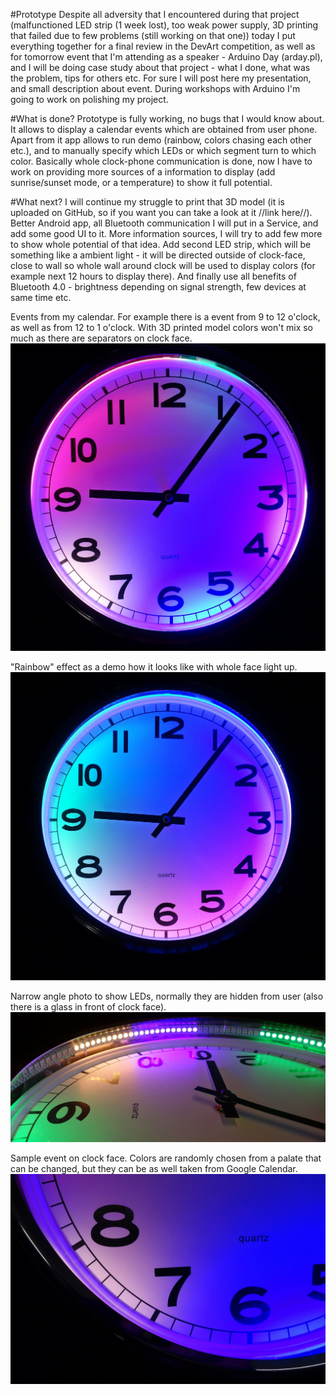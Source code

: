 #Prototype
Despite all adversity that I encountered during that project (malfunctioned LED strip (1 week lost), too weak power supply, 3D printing that failed due to few problems (still working on that one)) today I put everything together for a final review in the DevArt competition, as well as for tomorrow event that I'm attending as a speaker - Arduino Day (arday.pl), and I will be doing case study about that project - what I done, what was the problem, tips for others etc. For sure I will post here my presentation, and small description about event. During workshops with Arduino I'm going to work on polishing my project.

#What is done?
Prototype is fully working, no bugs that I would know about. It allows to display a calendar events which are obtained from user phone. Apart from it app allows to run demo (rainbow, colors chasing each other etc.), and to manually specify which LEDs or which segment turn to which color.
Basically whole clock-phone communication is done, now I have to work on providing more sources of a information to display (add sunrise/sunset mode, or a temperature) to show it full potential.

#What next?
I will continue my struggle to print that 3D model (it is uploaded on GitHub, so if you want you can take a look at it //link here//).
Better Android app, all Bluetooth communication I will put in a Service, and add some good UI to it.
More information sources, I will try to add few more to show whole potential of that idea.
Add second LED strip, which will be something like a ambient light - it will be directed outside of clock-face, close to wall so whole wall around clock will be used to display colors (for example next 12 hours to display there).
And finally use all benefits of Bluetooth 4.0 - brightness depending on signal strength, few devices at same time etc.


Events from my calendar. For example there is a event from 9 to 12 o'clock, as well as from 12 to 1 o'clock. With 3D printed model colors won't mix so much as there are separators on clock face.
![Prototype Final](../project_images/prot_fin_3.jpg?raw=true "Prototype Final")

"Rainbow" effect as a demo how it looks like with whole face light up.
![Prototype Final](../project_images/prot_fin_2.jpg?raw=true "Prototype Final")

Narrow angle photo to show LEDs, normally they are hidden from user (also there is a glass in front of clock face).
![Prototype Final](../project_images/prot_fin_1.jpg?raw=true "Prototype Final")

Sample event on clock face. Colors are randomly chosen from a palate that can be changed, but they can be as well taken from Google Calendar.
![Prototype Final](../project_images/prot_fin_4.jpg?raw=true "Prototype Final")
